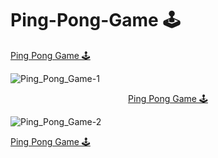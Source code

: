 # Ping-Pong-Game 🕹️
<a href="https://github.com/hemant467/Ping-Pong-Game">Ping Pong Game 🕹️</a>

![Ping_Pong_Game-1](https://github.com/hemant467/Ping-Pong-Game/assets/85243370/b30327f3-4bf7-4f59-a934-ad9de4516935)

<p align="center"><a href="https://github.com/hemant467/Ping-Pong-Game">Ping Pong Game 🕹️</a></p>

![Ping_Pong_Game-2](https://github.com/hemant467/Ping-Pong-Game/assets/85243370/2c3eee89-f3be-406a-b412-aa565115f9ed)

<a href="https://github.com/hemant467/Ping-Pong-Game">Ping Pong Game 🕹️</a>
